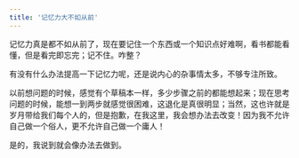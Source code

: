 ```yaml
---
title: '记忆力大不如从前'
---
```


记忆力真是都不如从前了，现在要记住一个东西或一个知识点好难啊，看书都能看懂，但是看完即忘完；记不住。咋整？

有没有什么办法提高一下记忆力呢，还是说内心的杂事情太多，不够专注所致。

以前想问题的时候，感觉有个草稿本一样，多少步骤之前的都能想起来；现在思考问题的时候，能想一到两步就感觉很困难，这退化是真很明显；当然，这也许就是岁月带给我们每个人的，但是抱歉，在我这里，我会想办法去改变！因为我不允许自己做一个俗人，更不允许自己做一个庸人！

是的，我说到就会像办法去做到。